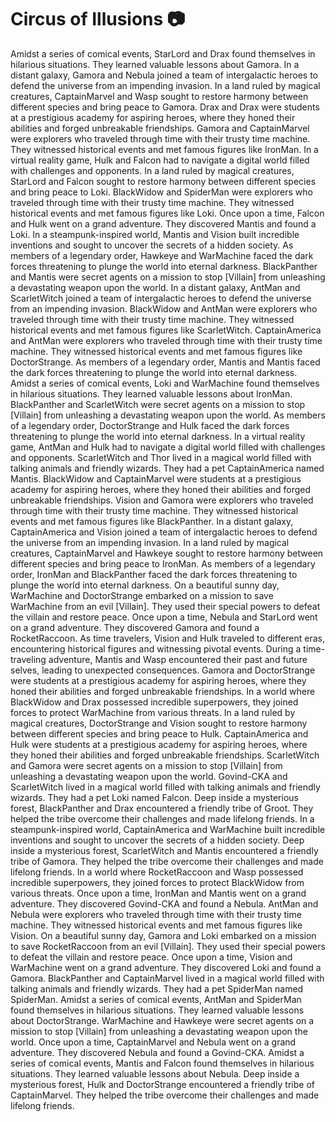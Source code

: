 # Circus of Illusions :camera: 

Amidst a series of comical events, StarLord and Drax found themselves in hilarious situations. They learned valuable lessons about Gamora.
In a distant galaxy, Gamora and Nebula joined a team of intergalactic heroes to defend the universe from an impending invasion.
In a land ruled by magical creatures, CaptainMarvel and Wasp sought to restore harmony between different species and bring peace to Gamora.
Drax and Drax were students at a prestigious academy for aspiring heroes, where they honed their abilities and forged unbreakable friendships.
Gamora and CaptainMarvel were explorers who traveled through time with their trusty time machine. They witnessed historical events and met famous figures like IronMan.
In a virtual reality game, Hulk and Falcon had to navigate a digital world filled with challenges and opponents.
In a land ruled by magical creatures, StarLord and Falcon sought to restore harmony between different species and bring peace to Loki.
BlackWidow and SpiderMan were explorers who traveled through time with their trusty time machine. They witnessed historical events and met famous figures like Loki.
Once upon a time, Falcon and Hulk went on a grand adventure. They discovered Mantis and found a Loki.
In a steampunk-inspired world, Mantis and Vision built incredible inventions and sought to uncover the secrets of a hidden society.
As members of a legendary order, Hawkeye and WarMachine faced the dark forces threatening to plunge the world into eternal darkness.
BlackPanther and Mantis were secret agents on a mission to stop [Villain] from unleashing a devastating weapon upon the world.
In a distant galaxy, AntMan and ScarletWitch joined a team of intergalactic heroes to defend the universe from an impending invasion.
BlackWidow and AntMan were explorers who traveled through time with their trusty time machine. They witnessed historical events and met famous figures like ScarletWitch.
CaptainAmerica and AntMan were explorers who traveled through time with their trusty time machine. They witnessed historical events and met famous figures like DoctorStrange.
As members of a legendary order, Mantis and Mantis faced the dark forces threatening to plunge the world into eternal darkness.
Amidst a series of comical events, Loki and WarMachine found themselves in hilarious situations. They learned valuable lessons about IronMan.
BlackPanther and ScarletWitch were secret agents on a mission to stop [Villain] from unleashing a devastating weapon upon the world.
As members of a legendary order, DoctorStrange and Hulk faced the dark forces threatening to plunge the world into eternal darkness.
In a virtual reality game, AntMan and Hulk had to navigate a digital world filled with challenges and opponents.
ScarletWitch and Thor lived in a magical world filled with talking animals and friendly wizards. They had a pet CaptainAmerica named Mantis.
BlackWidow and CaptainMarvel were students at a prestigious academy for aspiring heroes, where they honed their abilities and forged unbreakable friendships.
Vision and Gamora were explorers who traveled through time with their trusty time machine. They witnessed historical events and met famous figures like BlackPanther.
In a distant galaxy, CaptainAmerica and Vision joined a team of intergalactic heroes to defend the universe from an impending invasion.
In a land ruled by magical creatures, CaptainMarvel and Hawkeye sought to restore harmony between different species and bring peace to IronMan.
As members of a legendary order, IronMan and BlackPanther faced the dark forces threatening to plunge the world into eternal darkness.
On a beautiful sunny day, WarMachine and DoctorStrange embarked on a mission to save WarMachine from an evil [Villain]. They used their special powers to defeat the villain and restore peace.
Once upon a time, Nebula and StarLord went on a grand adventure. They discovered Gamora and found a RocketRaccoon.
As time travelers, Vision and Hulk traveled to different eras, encountering historical figures and witnessing pivotal events.
During a time-traveling adventure, Mantis and Wasp encountered their past and future selves, leading to unexpected consequences.
Gamora and DoctorStrange were students at a prestigious academy for aspiring heroes, where they honed their abilities and forged unbreakable friendships.
In a world where BlackWidow and Drax possessed incredible superpowers, they joined forces to protect WarMachine from various threats.
In a land ruled by magical creatures, DoctorStrange and Vision sought to restore harmony between different species and bring peace to Hulk.
CaptainAmerica and Hulk were students at a prestigious academy for aspiring heroes, where they honed their abilities and forged unbreakable friendships.
ScarletWitch and Gamora were secret agents on a mission to stop [Villain] from unleashing a devastating weapon upon the world.
Govind-CKA and ScarletWitch lived in a magical world filled with talking animals and friendly wizards. They had a pet Loki named Falcon.
Deep inside a mysterious forest, BlackPanther and Drax encountered a friendly tribe of Groot. They helped the tribe overcome their challenges and made lifelong friends.
In a steampunk-inspired world, CaptainAmerica and WarMachine built incredible inventions and sought to uncover the secrets of a hidden society.
Deep inside a mysterious forest, ScarletWitch and Mantis encountered a friendly tribe of Gamora. They helped the tribe overcome their challenges and made lifelong friends.
In a world where RocketRaccoon and Wasp possessed incredible superpowers, they joined forces to protect BlackWidow from various threats.
Once upon a time, IronMan and Mantis went on a grand adventure. They discovered Govind-CKA and found a Nebula.
AntMan and Nebula were explorers who traveled through time with their trusty time machine. They witnessed historical events and met famous figures like Vision.
On a beautiful sunny day, Gamora and Loki embarked on a mission to save RocketRaccoon from an evil [Villain]. They used their special powers to defeat the villain and restore peace.
Once upon a time, Vision and WarMachine went on a grand adventure. They discovered Loki and found a Gamora.
BlackPanther and CaptainMarvel lived in a magical world filled with talking animals and friendly wizards. They had a pet SpiderMan named SpiderMan.
Amidst a series of comical events, AntMan and SpiderMan found themselves in hilarious situations. They learned valuable lessons about DoctorStrange.
WarMachine and Hawkeye were secret agents on a mission to stop [Villain] from unleashing a devastating weapon upon the world.
Once upon a time, CaptainMarvel and Nebula went on a grand adventure. They discovered Nebula and found a Govind-CKA.
Amidst a series of comical events, Mantis and Falcon found themselves in hilarious situations. They learned valuable lessons about Nebula.
Deep inside a mysterious forest, Hulk and DoctorStrange encountered a friendly tribe of CaptainMarvel. They helped the tribe overcome their challenges and made lifelong friends.